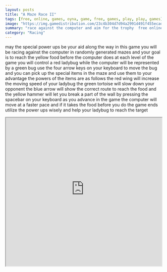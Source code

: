 ```yaml
---
layout: posts
title: "A Maze Race II"
tags: [free, online, games, oyna, game, free, games, play, play, games]
image: "https://img.gamedistribution.com/23c4b304d7d94a2991d491f455ecad0a.jpg"
summary: "race against the computer and aim for the trophy  free online games oyna game free games play play games"
category: "Racing"
---
```


may the special power ups be your aid along the way in this game you will be racing against the computer in randomly generated mazes and your goal is to reach the yellow food before the computer does at each level of the game you will control a red ladybug while the computer will be represented by a green bug use the four arrow keys on your keyboard to move the bug and you can pick up the special items in the maze and use them to your advantage the powers of the items are as follows the red wing will increase the moving speed of your ladybug the green tortoise will slow down your opponent the blue arrow will show the correct route to reach the food and the yellow hammer will let you break a part of the wall by pressing the spacebar on your keyboard as you advance in the game the computer will move at a faster pace and if it takes the food before you do the game ends utilize the power ups wisely and help your ladybug to reach the target

<iframe width="100%" height="480px;" src="https://html5.gamedistribution.com/23c4b304d7d94a2991d491f455ecad0a/"></iframe>